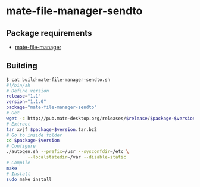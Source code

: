 # mate-file-manager-sendto

## Package requirements

  * [mate-file-manager](./mate-file-manager)

## Building

```bash
$ cat build-mate-file-manager-sendto.sh
#!/bin/sh
# Define version
release="1.1"
version="1.1.0"
package="mate-file-manager-sendto"
# Get
wget -c http://pub.mate-desktop.org/releases/$release/$package-$version.tar.bz2
# Extract
tar xvjf $package-$version.tar.bz2
# Go to inside folder
cd $package-$version
# Configure
./autogen.sh --prefix=/usr --sysconfdir=/etc \
        --localstatedir=/var --disable-static
# Compile
make
# Install
sudo make install
```
